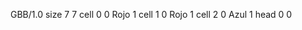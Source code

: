 <gs-board> GBB/1.0
size 7 7
cell 0 0 Rojo 1 
cell 1 0 Rojo 1 
cell 2 0 Azul 1 
head 0 0
 </gs-board>